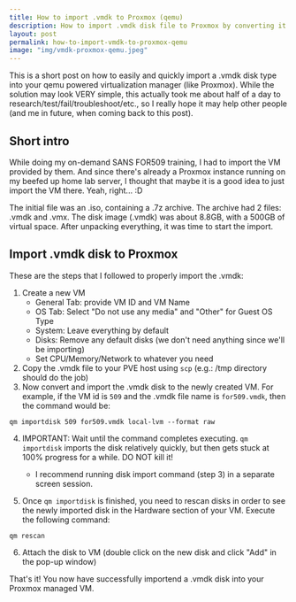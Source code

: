 ```yaml
---
title: How to import .vmdk to Proxmox (qemu)
description: How to import .vmdk disk file to Proxmox by converting it to .raw using qemu tools. 
layout: post
permalink: how-to-import-vmdk-to-proxmox-qemu
image: "img/vmdk-proxmox-qemu.jpeg"
---
```

This is a short post on how to easily and quickly import a .vmdk disk type into your qemu powered virtualization manager (like Proxmox). While the solution may look VERY simple, this actually took me about half of a day to research/test/fail/troubleshoot/etc., so I really hope it may help other people (and me in future, when coming back to this post).


## Short intro 

While doing my on-demand SANS FOR509 training, I had to import the VM provided by them. And since there's already a Proxmox instance running on my beefed up home lab server, I thought that maybe it is a good idea to just import the VM there. Yeah, right... :D

The initial file was an .iso, containing a .7z archive. The archive had 2 files: .vmdk and .vmx. The disk image (.vmdk) was about 8.8GB, with a 500GB of virtual space. After unpacking everything, it was time to start the import.


## Import .vmdk disk to Proxmox

These are the steps that I followed to properly import the .vmdk:

1. Create a new VM
    - General Tab: provide VM ID and VM Name
    - OS Tab: Select "Do not use any media" and "Other" for Guest OS Type
    - System: Leave everything by default
    - Disks: Remove any default disks (we don't need anything since we'll be importing)
    - Set CPU/Memory/Network to whatever you need
2. Copy the .vmdk file to your PVE host using `scp` (e.g.: /tmp directory should do the job)
3. Now convert and import the .vmdk disk to the newly created VM. For example, if the VM id is `509` and the .vmdk file name is `for509.vmdk`, then the command would be:

`qm importdisk 509 for509.vmdk local-lvm --format raw`

4. IMPORTANT: Wait until the command completes executing. `qm importdisk` imports the disk relatively quickly, but then gets stuck at 100% progress for a while. DO NOT kill it!
    - I recommend running disk import command (step 3) in a separate screen session.

5. Once `qm importdisk` is finished, you need to rescan disks in order to see the newly imported disk in the Hardware section of your VM. Execute the following command:

`qm rescan`

6. Attach the disk to VM (double click on the new disk and click "Add" in the pop-up window)


That's it! You now have successfully importend a .vmdk disk into your Proxmox managed VM.